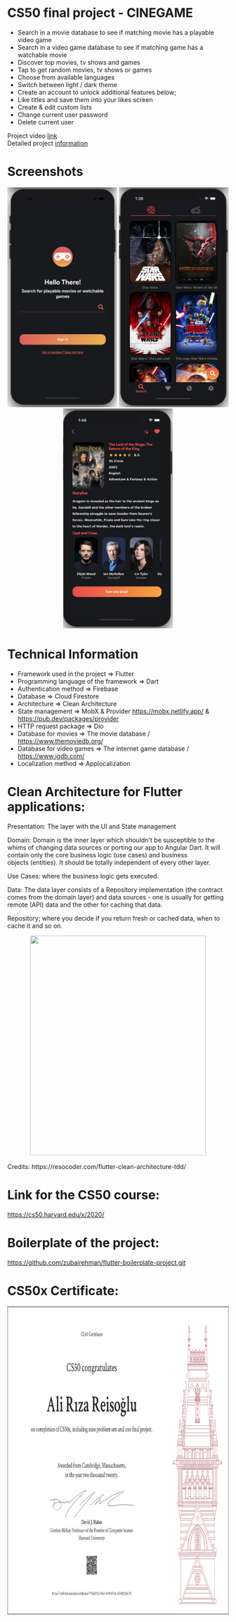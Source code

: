 
# CS50 final project - CINEGAME


* Search in a movie database to see if matching movie has a playable video game
* Search in a video game database to see if matching game has a watchable movie
* Discover top movies, tv shows and games
* Tap to get random movies, tv shows or games
* Choose from available languages
* Switch between light / dark theme
* Create an account to unlock additional features below;
* Like titles and save them into your likes screen
* Create & edit custom lists
* Change current user password
* Delete current user

Project video [link](https://youtu.be/5MsYlnNatGs)
<br>
Detailed project [information](https://codereis.com/project/cinegamely/) 

# Screenshots
  <p align="center">
<img src="https://github.com/husbycodereis/husbycodereis/blob/master/images/Cinegame-base.png" width="250" height="500">
  <img src="https://github.com/husbycodereis/husbycodereis/blob/master/images/Cinegame-search.png" width="250" height="500">
  <img src="https://github.com/husbycodereis/husbycodereis/blob/master/images/Cinegame-details.png" width="250" height="500">
</p>


# Technical Information


* Framework used in the project => Flutter
* Programming language of the framework => Dart
* Authentication method => Firebase
* Database => Cloud Firestore
* Architecture => Clean Architecture
* State management => MobX & Provider  https://mobx.netlify.app/ & https://pub.dev/packages/provider
* HTTP request package => Dio
* Database for movies => The movie database / https://www.themoviedb.org/
* Database for video games => The internet game database / https://www.igdb.com/
* Localization method => Applocalization

# Clean Architecture for Flutter applications:

Presentation: The layer with the UI and State management

Domain: Domain is the inner layer which shouldn't be susceptible to the whims of changing data sources or porting our app to Angular Dart. It will contain only the core business logic (use cases) and business objects (entities). It should be totally independent of every other layer.

Use Cases: where the business logic gets executed.

Data: The data layer consists of a Repository implementation (the contract comes from the domain layer) and data sources - one is usually for getting remote (API) data and the other for caching that data. 

Repository; where you decide if you return fresh or cached data, when to cache it and so on.


<p align="center">
<img src="https://github.com/husbycodereis/CineGame/blob/master/assets/images/clean_architecture.png" width="400" height="500">
</p>
Credits:  https://resocoder.com/flutter-clean-architecture-tdd/

# Link for the CS50 course:

https://cs50.harvard.edu/x/2020/

# Boilerplate of the project:

https://github.com/zubairehman/flutter-boilerplate-project.git

# CS50x Certificate:

<p align="center">
<img src="https://github.com/husbycodereis/CS50/blob/master/CS50x-Certificate.png" width="800" height="700">
</p>


